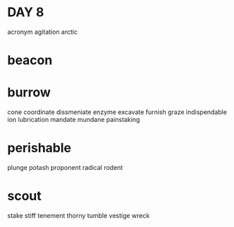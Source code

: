 # DAY 8
acronym
agitation
arctic
# beacon
# burrow
cone
coordinate
dissmeniate
enzyme
excavate
furnish
graze
indispendable
ion
lubrication
mandate
mundane
painstaking
# perishable
plunge
potash
proponent
radical
rodent
# scout
stake
stiff
tenement
thorny
tumble
vestige
wreck
